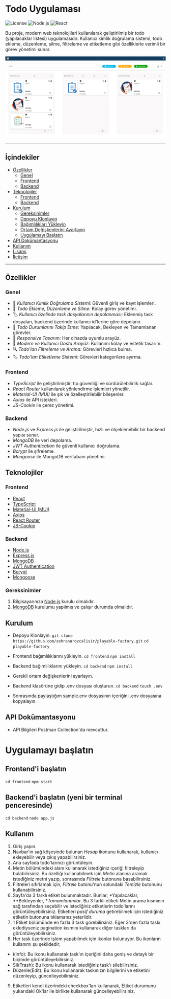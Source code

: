# Todo Uygulaması

![License](https://img.shields.io/badge/license-MIT-blue.svg)
![Node.js](https://img.shields.io/badge/node.js-14.17.0-green.svg)
![React](https://img.shields.io/badge/react-17.0.2-blue.svg)

Bu proje, modern web teknolojileri kullanılarak geliştirilmiş bir todo (yapılacaklar listesi) uygulamasıdır. Kullanıcı kimlik doğrulama sistemi, todo ekleme, düzenleme, silme, filtreleme ve etiketleme gibi özelliklerle verimli bir görev yönetimi sunar.

![img.png](img.png)

---

## İçindekiler

- [Özellikler](#özellikler)
    - [Genel](#genel)
    - [Frontend](#frontend)
    - [Backend](#backend)
- [Teknolojiler](#teknolojiler)
    - [Frontend](#frontend-1)
    - [Backend](#backend-1)
- [Kurulum](#kurulum)
    - [Gereksinimler](#gereksinimler)
    - [Depoyu Klonlayın](#depoyu-klonlayın)
    - [Bağımlılıkları Yükleyin](#bağımlılıkları-yükleyin)
    - [Ortam Değişkenlerini Ayarlayın](#ortam-değişkenlerini-ayarlayın)
    - [Uygulamayı Başlatın](#uygulamayı-başlatın)
- [API Dokümantasyonu](#api-dokümantasyonu)
- [Kullanım](#kullanım)
- [Lisans](#lisans)
- [İletişim](#iletişim)

---

## Özellikler

### Genel
- 🔐 *Kullanıcı Kimlik Doğrulama Sistemi:* Güvenli giriş ve kayıt işlemleri.
- 📝 *Todo Ekleme, Düzenleme ve Silme:* Kolay görev yönetimi.
- 🏷️ *Kullanıcı özelinde task dosyalarının depolanması:* Eklenmiş task dosyaları, backend üzerinde kullanıcı id'lerine göre depolanır.
- 🎯 *Todo Durumlarını Takip Etme:* Yapılacak, Bekleyen ve Tamamlanan görevler.
- 📱 *Responsive Tasarım:* Her cihazda uyumlu arayüz.
- 🌈 *Modern ve Kullanıcı Dostu Arayüz:* Kullanımı kolay ve estetik tasarım.
- 🔍 *Todo'ları Filtreleme ve Arama:* Görevleri hızlıca bulma.
- 🏷️ *Todo'ları Etiketleme Sistemi:* Görevleri kategorilere ayırma.

### Frontend
- *TypeScript* ile geliştirilmiştir, tip güvenliği ve sürdürülebilirlik sağlar.
- *React Router* kullanılarak yönlendirme işlemleri yönetilir.
- *Material-UI (MUI)* ile şık ve özelleştirilebilir bileşenler.
- *Axios* ile API istekleri.
- *JS-Cookie* ile çerez yönetimi.

### Backend
- *Node.js* ve *Express.js* ile geliştirilmiştir, hızlı ve ölçeklenebilir bir backend yapısı sunar.
- *MongoDB* ile veri depolama.
- *JWT Authentication* ile güvenli kullanıcı doğrulama.
- *Bcrypt* ile şifreleme.
- *Mongoose* ile MongoDB veritabanı yönetimi.

## Teknolojiler

### Frontend
- [React](https://reactjs.org/)
- [TypeScript](https://www.typescriptlang.org/)
- [Material-UI (MUI)](https://mui.com/)
- [Axios](https://axios-http.com/)
- [React Router](https://reactrouter.com/)
- [JS-Cookie](https://github.com/js-cookie/js-cookie)

### Backend
- [Node.js](https://nodejs.org/)
- [Express.js](https://expressjs.com/)
- [MongoDB](https://www.mongodb.com/)
- [JWT Authentication](https://jwt.io/)
- [Bcrypt](https://github.com/kelektiv/node.bcrypt.js)
- [Mongoose](https://mongoosejs.com/)

### Gereksinimler
1. Bilgisayarınıza [Node.js](https://nodejs.org) kurulu olmalıdır.
2. [MongoDB](https://www.mongodb.com) kurulumu yapılmış ve çalışır durumda olmalıdır.

## Kurulum
- Depoyu Klonlayın.
  `git clone https://github.com/zehranurozcalisir/playable-factory.git`
  `cd playable-factory`

- Frontend bağımlılıklarını yükleyin.
  `cd frontend`
  `npm install`

- Backend bağımlılıklarını yükleyin.
  `cd backend`
  `npm install`

- Gerekli ortam değişkenlerini ayarlayın.
- Backend klasörüne gidip .env dosyası oluşturun.
  `cd backend`
  `touch .env`
- Sonrasında paylaştığım sample.env dosyasının içeriğini .env dosyasına kopyalayın.

## API Dokümantasyonu
- API Bilgileri Postman Collection'da mevcuttur.

# Uygulamayı başlatın
## Frontend'i başlatın
`cd frontend`
`npm start`

## Backend'i başlatın (yeni bir terminal penceresinde)
`cd backend`
`node app.js`

## Kullanım
1. Giriş yapın.
2. Navbar'ın sağ köşesinde bulunan *Hesap* ikonunu kullanarak, kullanıcı ekleyebilir veya çıkış yapabilirsiniz.
3. Ana sayfada todo'larınızı görüntüleyin.
4. Metin bölümündeki alanı kullanarak istediğiniz içeriği filtreleyip bulabilirsiniz. Bu özelliği
   kullanabilmek için *Metin* alanına aramak istediğiniz metni yazıp, sonrasında *Filtrele* butonuna basabilirsiniz.
5. Filtreleri sıfırlamak için, *Filtrele* butonu'nun solundaki *Temizle* butonunu kullanabilirsiniz.
6. Sayfa'da 3 farklı etiket bulunmaktadır. Bunlar; *Yapılacaklar, **Bekleyenler, **Tamamlananlar*.
   Bu 3 farklı etiketi Metin arama kısmının sağ tarafından seçebilir ve istediğiniz etiketlerin todo'larını görüntüleyebilirsiniz.
   Etiketleri *pasif duruma* getirebilmek için istediğiniz etiketin butonuna tıklamanız yeterlidir.
7. 1 Etiket bölümünde en fazla 3 task görebilirsiniz. Eğer 3'den fazla taskı eklediyseniz pagination kısmını kullanarak diğer taskları da görüntüleyebilirsiniz.
8. Her task üzerinde işlem yapabilmek için ikonlar bulunuyor. Bu ikonların kullanımı şu şekildedir;
- i(info): Bu ikonu kullanarak task'ın içeriğini daha geniş ve detaylı bir biçimde görüntüleyebilirsiniz.
- Sil(Trash): Bu ikonu kullanarak istediğiniz task'ı silebilirsiniz.
- Düzenle(Edit): Bu ikonu kullanarak taskınızın bilgilerini ve etiketini düzenleyip, güncelleyebilirsiniz.
9. Etiketleri kendi üzerindeki checkbox'ları kullanarak, Etiket durumunu yukarıdaki Ok'lar ile birlikte kullanarak güncelleyebilirsiniz.
